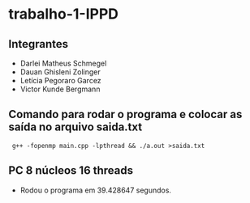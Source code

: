 # trabalho-1-IPPD

## Integrantes

- Darlei Matheus Schmegel
- Dauan Ghisleni Zolinger
- Letícia Pegoraro Garcez
- Victor Kunde Bergmann

## Comando para rodar o programa e colocar as saída no arquivo saida.txt

     g++ -fopenmp main.cpp -lpthread && ./a.out >saida.txt

## PC 8 núcleos 16 threads

- Rodou o programa em 39.428647 segundos.
